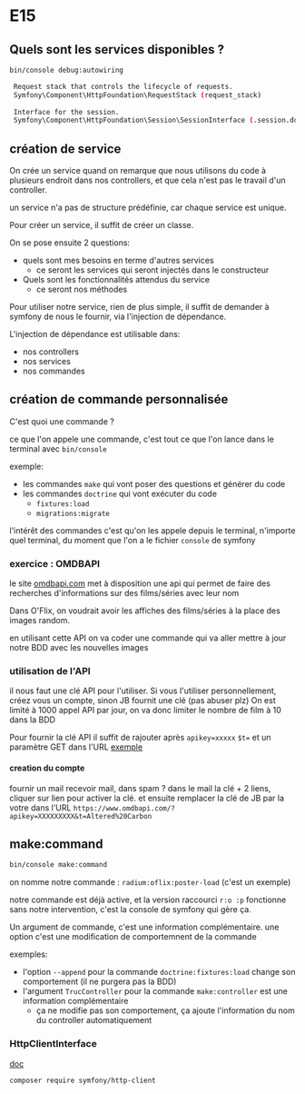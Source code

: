 # E15

## Quels sont les services disponibles ?

```bash
bin/console debug:autowiring

 Request stack that controls the lifecycle of requests.
 Symfony\Component\HttpFoundation\RequestStack (request_stack)
 
 Interface for the session.
 Symfony\Component\HttpFoundation\Session\SessionInterface (.session.do-not-use) - deprecated
```

## création de service

On crée un service quand on remarque que nous utilisons du code à plusieurs endroit dans nos controllers, et que cela n'est pas le travail d'un controller.

un service n'a pas de structure prédéfinie, car chaque service est unique.

Pour créer un service, il suffit de créer un classe.

On se pose ensuite 2 questions:

* quels sont mes besoins en terme d'autres services
  * ce seront les services qui seront injectés dans le constructeur
* Quels sont les fonctionnalités attendus du service
  * ce seront nos méthodes

Pour utiliser notre service, rien de plus simple, il suffit de demander à symfony de nous le fournir, via l'injection de dépendance.

L'injection de dépendance est utilisable dans:

* nos controllers
* nos services
* nos commandes

## création de commande personnalisée

C'est quoi une commande ?

ce que l'on appele une commande, c'est tout ce que l'on lance dans le terminal avec `bin/console`

exemple:

* les commandes `make` qui vont poser des questions et générer du code
* les commandes `doctrine` qui vont exécuter du code
  * `fixtures:load`
  * `migrations:migrate`

l'intérêt des commandes c'est qu'on les appele depuis le terminal, n'importe quel terminal, du moment que l'on a le fichier `console` de symfony

### exercice : OMDBAPI

le site [omdbapi.com](https://www.omdbapi.com/) met à disposition une api qui permet de faire des recherches d'informations sur des films/séries avec leur nom

Dans O'Flix, on voudrait avoir les affiches des films/séries à la place des images random.

en utilisant cette API on va coder une commande qui va aller mettre à jour notre BDD avec les nouvelles images

### utilisation de l'API

il nous faut une clé API pour l'utiliser.
Si vous l'utiliser personnellement, créez vous un compte, sinon JB fournit une clé (pas abuser plz)
On est limité à 1000 appel API par jour, on va donc limiter le nombre de film à 10 dans la BDD

Pour fournir la clé API il suffit de rajouter après `apikey=xxxxx` `$t=` et un paramètre GET dans l'URL
[exemple](https://www.omdbapi.com/?apikey=a93b767b&t=Altered%20Carbon)

#### creation du compte

fournir un mail
recevoir mail, dans spam ?
dans le mail la clé + 2 liens, cliquer sur lien pour activer la clé.
et ensuite remplacer la clé de JB par la votre dans l'URL `https://www.omdbapi.com/?apikey=XXXXXXXXX&t=Altered%20Carbon`

## make:command

```bash
bin/console make:command
```

on nomme notre commande : `radium:oflix:poster-load` (c'est un exemple)

notre commande est déjà active, et la version raccourci `r:o :p` fonctionne sans notre intervention, c'est la console de symfony qui gère ça.

Un argument de commande, c'est une information complémentaire.
une option c'est une modification de comportemnent de la commande

exemples:

* l'option `--append` pour la commande `doctrine:fixtures:load` change son comportement (il ne purgera pas la BDD)
* l'argument `TrucController` pour la commande `make:controller` est une information complémentaire
  * ça ne modifie pas son comportement, ça ajoute l'information du nom du controller automatiquement

### HttpClientInterface

[doc](https://symfony.com/doc/5.4/http_client.html)

```bash
composer require symfony/http-client
```

